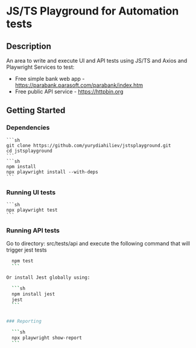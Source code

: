 # JS/TS Playground for Automation tests

## Description

An area to write and execute UI and API tests using JS/TS and Axios and Playwright
Services to test:

* Free simple bank web app - https://parabank.parasoft.com/parabank/index.htm
* Free public API service - https://httpbin.org

## Getting Started

### Dependencies

    ```sh
    git clone https://github.com/yurydiahiliev/jstsplayground.git
    cd jstsplayground
    ```
    ```sh
    npm install
    npx playwright install --with-deps
    ```

### Running UI tests 

    ```sh
    npx playwright test  
    ```


### Running API tests 

Go to directory: src/tests/api and execute the following command that will trigger jest tests

  ```sh
    npm test
    ```

Or install Jest globally using:

    ```sh
    npm install jest
    jest
    ```


### Reporting

    ```sh
    npx playwright show-report 
    ```
